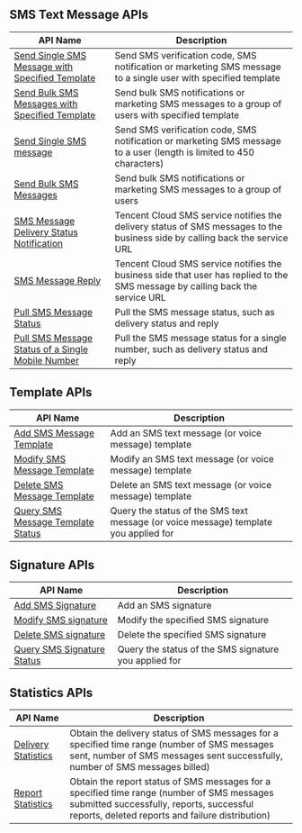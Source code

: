 ## SMS Text Message APIs 

| API Name | Description |
|-----|------|
| [Send Single SMS Message with Specified Template](/document/product/382/5976)	| Send SMS verification code, SMS notification or marketing SMS message to a single user with specified template |
| [Send Bulk SMS Messages with Specified Template](/document/product/382/5977)	| Send bulk SMS notifications or marketing SMS messages to a group of users with specified template |
| [Send Single SMS message](/document/product/382/5808)	| Send SMS verification code, SMS notification or marketing SMS message to a user (length is limited to 450 characters) |
| [Send Bulk SMS Messages](/document/product/382/5806)	| Send bulk SMS notifications or marketing SMS messages to a group of users |
| [SMS Message Delivery Status Notification](/document/product/382/5807)	| Tencent Cloud SMS service notifies the delivery status of SMS messages to the business side by calling back the service URL |
| [SMS Message Reply ](/document/product/382/5809)	| Tencent Cloud SMS service notifies the business side that user has replied to the SMS message by calling back the service URL |
| [Pull SMS Message Status](/document/product/382/5810)	| Pull the SMS message status, such as delivery status and reply |
| [Pull SMS Message Status of a Single Mobile Number](/document/product/382/5811)	| Pull the SMS message status for a single number, such as delivery status and reply |

## Template APIs
| API Name	| Description |
|-----|------|
| [Add SMS Message Template](/document/product/382/5817)	| Add an SMS text message (or voice message) template |
| [Modify SMS Message Template](/document/product/382/8649)	| Modify an SMS text message (or voice message) template |
| [Delete SMS Message Template](/document/product/382/5818)	| Delete an SMS text message (or voice message) template |
| [Query SMS Message Template Status](/document/product/382/5819)	| Query the status of the SMS text message (or voice message) template you applied for |

## Signature APIs
| API Name	| Description |
|-----|------|
| [Add SMS Signature](/document/product/382/6038)	| Add an SMS signature |
| [Modify SMS signature](/document/product/382/8650)	| Modify the specified SMS signature |
| [Delete SMS signature](/document/product/382/6039)	|Delete the specified SMS signature |
| [Query SMS Signature Status](/document/product/382/6040)	| Query the status of the SMS signature you applied for |

## Statistics APIs
| API Name	| Description |
|-----|------|
| [Delivery Statistics](/document/product/382/7755)	| Obtain the delivery status of SMS messages for a specified time range (number of SMS messages sent, number of SMS messages sent successfully, number of SMS messages billed) |
| [Report Statistics](/document/product/382/7756)	| Obtain the report status of SMS messages for a specified time range (number of SMS messages submitted successfully, reports, successful reports, deleted reports and failure distribution) |



